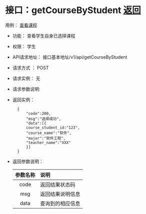 # 接口：getCourseByStudent  [返回](../README.md)
用例： [查看课程](../用例/查看课程.md)

- 功能：
    查看学生自身已选择课程
- 权限：
    学生  
    
- API请求地址： 
    接口基本地址/v1/api/getCourseByStudent

- 请求方式 ：
    POST

- 请求实例：
    无
        
- 请求参数说明:        

  
- 返回实例：

        { 
            "code":200,
            "msg":"选择成功",
            "data":[{
            course_student_id:"123",
            "course_name":"软件",
            "major":"软件工程",
            "teacher_name":"XXX"
            }]   
        }
 
- 返回参数说明：    
 
  |参数名称|说明|
  |:---------:|:--------------------------------------------------------|      
  |code|返回结果状态码|
  |msg|返回结果说明信息|
  |data|查询到的相应信息|
